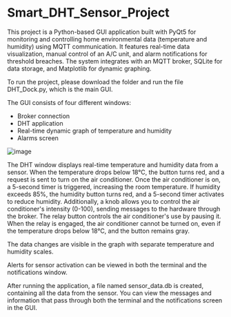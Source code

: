 # Smart_DHT_Sensor_Project

This project is a Python-based GUI application built with PyQt5 for monitoring and controlling home environmental data (temperature and humidity) using MQTT communication. 
It features real-time data visualization, manual control of an A/C unit, and alarm notifications for threshold breaches. 
The system integrates with an MQTT broker, SQLite for data storage, and Matplotlib for dynamic graphing. 

To run the project, please download the folder and run the file DHT_Dock.py, which is the main GUI.

The GUI consists of four different windows:
* Broker connection
* DHT application
* Real-time dynamic graph of temperature and humidity
* Alarms screen

![image](https://github.com/user-attachments/assets/8928d08b-bd6d-46e0-ba4f-46928d40e8f2)


The DHT window displays real-time temperature and humidity data from a sensor. When the temperature drops below 18°C, the button turns red, and a request is sent to turn on the air conditioner. Once the air conditioner is on, a 5-second timer is triggered, increasing the room temperature. If humidity exceeds 85%, the humidity button turns red, and a 5-second timer activates to reduce humidity. Additionally, a knob allows you to control the air conditioner's intensity (0-100), sending messages to the hardware through the broker. The relay button controls the air conditioner's use by pausing it. When the relay is engaged, the air conditioner cannot be turned on, even if the temperature drops below 18°C, and the button remains gray.

The data changes are visible in the graph with separate temperature and humidity scales. 

Alerts for sensor activation can be viewed in both the terminal and the notifications window.

After running the application, a file named sensor_data.db is created, containing all the data from the sensor. 
You can view the messages and information that pass through both the terminal and the notifications screen in the GUI.







